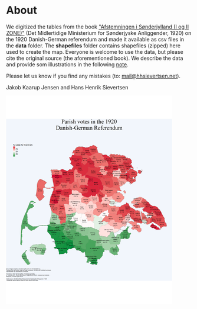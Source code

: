 # About
We digitized the tables from the book ["Afstemningen i Sønderjylland (I og II ZONE)"](https://www.kb.dk/e-mat/ww1/114028018322.pdf) (Det Midlertidige Ministerium for Sønderjyske Anliggender, 1920) on the  1920 Danish-German referendum and made it available as csv files in the **data** folder. The **shapefiles** folder contains shapefiles (zipped) here used to create the map.  Everyone is welcome to use the data, but please cite the original source (the aforementioned book). We describe the data and provide som illustrations in the following [note](https://hhsievertsen.github.io/Data-on-the-1920-Danish-German-referendum/).

Please let us know if you find any mistakes (to: [mail@hhsievertsen.net](mail@hhsievertsen.net)).

Jakob Kaarup Jensen and Hans Henrik Sievertsen 


<img src="map.png" alt="Minimum Wage Plot" width="450">
